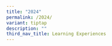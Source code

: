```yaml
---
title: "2024"
permalink: /2024/
variant: tiptap
description: ""
third_nav_title: Learning Experiences
---
```

